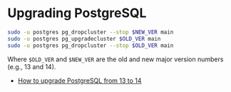 # Upgrading PostgreSQL

```bash
sudo -u postgres pg_dropcluster --stop $NEW_VER main
sudo -u postgres pg_upgradecluster $OLD_VER main
sudo -u postgres pg_dropcluster --stop $OLD_VER main
```

Where `$OLD_VER` and `$NEW_VER` are the old and new major version numbers (e.g., 13 and 14).

* [How to upgrade PostgreSQL from 13 to 14](https://www.netvizura.com/blog/how-to-upgrade-postgresql-from-13-to-14)
